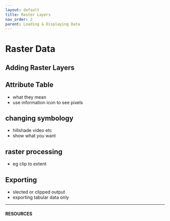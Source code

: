 ```yaml
---
layout: default
title: Raster Layers
nav_order: 2
parent: Loading & Displaying Data
---
```

# Raster Data

## Adding Raster Layers


## Attribute Table
- what they mean
- use information icon to see pixels


## changing symbology 
- hillshade video etc
- show what you want


## raster processing
- eg clip to extent

## Exporting
- slected or clipped output
- exporting tabular data only 

---
#### RESOURCES
